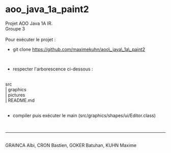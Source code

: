 # aoo_java_1a_paint2

Projet AOO Java 1A IR.
<br/>
Groupe 3
<br/>
<br/>
Pour exécuter le projet :
- git clone https://github.com/maximekuhn/aoo\_java\_1a\_paint2
<br/>

- respecter l'arborescence ci-dessous : 
<br/>
src <br/>
|  graphics <br/>
|  pictures <br/>
|  README.md <br/>
<br/>

- compiler puis exécuter le main (src/graphics/shapes/ui/Editor.class)
<br/>

---
<br/>
GRAINCA Albi, CRON Bastien, GOKER Batuhan, KUHN Maxime
